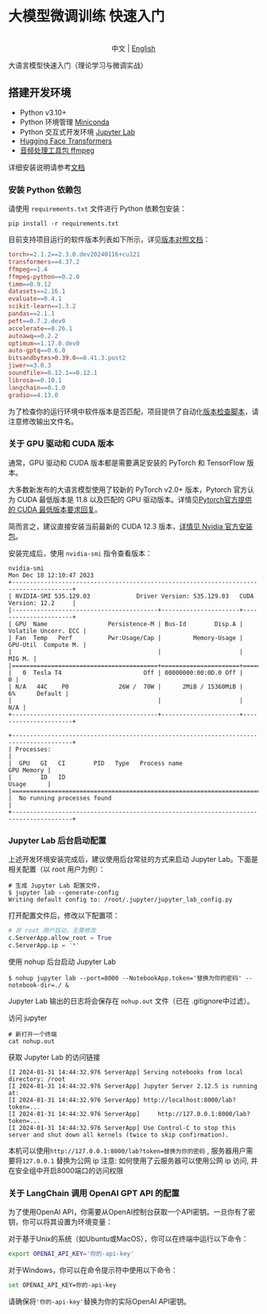 # 大模型微调训练 快速入门

<p align="center">
    <br> 中文 | <a href="README-en.md">English</a>
</p>


大语言模型快速入门（理论学习与微调实战）

## 搭建开发环境

- Python v3.10+
- Python 环境管理 [Miniconda](https://docs.conda.io/projects/miniconda/en/latest/)
- Python 交互式开发环境 [Jupyter Lab](https://jupyterlab.readthedocs.io/en/stable/getting_started/installation.html)
- [Hugging Face Transformers](https://huggingface.co/docs/transformers/installation#install-with-conda)
- [音频处理工具包 ffmpeg](https://phoenixnap.com/kb/install-ffmpeg-ubuntu)

详细安装说明请参考[文档](docs/INSTALL.md)

### 安装 Python 依赖包

请使用 `requirements.txt` 文件进行 Python 依赖包安装：

```shell
pip install -r requirements.txt
```

目前支持项目运行的软件版本列表如下所示，详见[版本对照文档](docs/version_info.txt)：

```makefile
torch>=2.1.2==2.3.0.dev20240116+cu121
transformers==4.37.2
ffmpeg==1.4
ffmpeg-python==0.2.0
timm==0.9.12
datasets==2.16.1
evaluate==0.4.1
scikit-learn==1.3.2
pandas==2.1.1
peft==0.7.2.dev0
accelerate==0.26.1
autoawq==0.2.2
optimum==1.17.0.dev0
auto-gptq==0.6.0
bitsandbytes>0.39.0==0.41.3.post2
jiwer==3.0.3
soundfile>=0.12.1==0.12.1
librosa==0.10.1
langchain==0.1.0
gradio==4.13.0
```

为了检查你的运行环境中软件版本是否匹配，项目提供了自动化[版本检查脚本](docs/version_check.py)，请注意修改输出文件名。


### 关于 GPU 驱动和 CUDA 版本

通常，GPU 驱动和 CUDA 版本都是需要满足安装的 PyTorch 和 TensorFlow 版本。

大多数新发布的大语言模型使用了较新的 PyTorch v2.0+ 版本，Pytorch 官方认为 CUDA 最低版本是 11.8 以及匹配的 GPU 驱动版本。详情见[Pytorch官方提供的 CUDA 最低版本要求回复](https://pytorch.org/get-started/pytorch-2.0/#faqs)。

简而言之，建议直接安装当前最新的 CUDA 12.3 版本，[详情见 Nvidia 官方安装包](https://developer.nvidia.com/cuda-downloads)。

安装完成后，使用 `nvidia-smi` 指令查看版本：

```shell
nvidia-smi          
Mon Dec 18 12:10:47 2023       
+---------------------------------------------------------------------------------------+
| NVIDIA-SMI 535.129.03             Driver Version: 535.129.03   CUDA Version: 12.2     |
|-----------------------------------------+----------------------+----------------------+
| GPU  Name                 Persistence-M | Bus-Id        Disp.A | Volatile Uncorr. ECC |
| Fan  Temp   Perf          Pwr:Usage/Cap |         Memory-Usage | GPU-Util  Compute M. |
|                                         |                      |               MIG M. |
|=========================================+======================+======================|
|   0  Tesla T4                       Off | 00000000:00:0D.0 Off |                    0 |
| N/A   44C    P0              26W /  70W |      2MiB / 15360MiB |      6%      Default |
|                                         |                      |                  N/A |
+-----------------------------------------+----------------------+----------------------+
                                                                                         
+---------------------------------------------------------------------------------------+
| Processes:                                                                            |
|  GPU   GI   CI        PID   Type   Process name                            GPU Memory |
|        ID   ID                                                             Usage      |
|=======================================================================================|
|  No running processes found                                                           |
+---------------------------------------------------------------------------------------+
```

### Jupyter Lab 后台启动配置

上述开发环境安装完成后，建议使用后台常驻的方式来启动 Jupyter Lab。下面是相关配置（以 root 用户为例）：

```shell
# 生成 Jupyter Lab 配置文件，
$ jupyter lab --generate-config
Writing default config to: /root/.jupyter/jupyter_lab_config.py
```

打开配置文件后，修改以下配置项：

```python
# 非 root 用户启动，无需修改
c.ServerApp.allow_root = True
c.ServerApp.ip = '*'
```

使用 nohup 后台启动 Jupyter Lab
```shell
$ nohup jupyter lab --port=8000 --NotebookApp.token='替换为你的密码' --notebook-dir=./ &
```

Jupyter Lab 输出的日志将会保存在 `nohup.out` 文件（已在 .gitignore中过滤）。

访问 jupyter 
```shell
# 新打开一个终端
cat nohup.out 
```

获取 Jupyter Lab 的访问链接
```
[I 2024-01-31 14:44:32.976 ServerApp] Serving notebooks from local directory: /root
[I 2024-01-31 14:44:32.976 ServerApp] Jupyter Server 2.12.5 is running at:
[I 2024-01-31 14:44:32.976 ServerApp] http://localhost:8000/lab?token=...
[I 2024-01-31 14:44:32.976 ServerApp]     http://127.0.0.1:8000/lab?token=...
[I 2024-01-31 14:44:32.976 ServerApp] Use Control-C to stop this server and shut down all kernels (twice to skip confirmation).
```
本机可以使用`http://127.0.0.1:8000/lab?token=替换为你的密码` , 服务器用户需要将`127.0.0.1` 替换为公网 ip
注意: 如何使用了云服务器可以使用公网 ip 访问, 并在安全组中开启8000端口的访问权限

### 关于 LangChain 调用 OpenAI GPT API 的配置

为了使用OpenAI API，你需要从OpenAI控制台获取一个API密钥。一旦你有了密钥，你可以将其设置为环境变量：

对于基于Unix的系统（如Ubuntu或MacOS），你可以在终端中运行以下命令：

```bash
export OPENAI_API_KEY='你的-api-key'
```

对于Windows，你可以在命令提示符中使用以下命令：

```bash
set OPENAI_API_KEY=你的-api-key
```

请确保将`'你的-api-key'`替换为你的实际OpenAI API密钥。